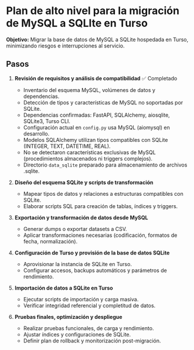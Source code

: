 # Plan de alto nivel para la migración de MySQL a SQLIte en Turso

**Objetivo:** Migrar la base de datos de MySQL a SQLite hospedada en Turso, minimizando riesgos e interrupciones al servicio.

## Pasos

1. **Revisión de requisitos y análisis de compatibilidad** ✅ Completado
   - Inventario del esquema MySQL, volúmenes de datos y dependencias.
   - Detección de tipos y características de MySQL no soportadas por SQLite.
   - Dependencias confirmadas: FastAPI, SQLAlchemy, aiosqlite, SQLite3, Turso CLI.
   - Configuración actual en `config.py` usa MySQL (aiomysql) en desarrollo.
   - Modelos SQLAlchemy utilizan tipos compatibles con SQLite (INTEGER, TEXT, DATETIME, REAL).
   - No se detectaron características exclusivas de MySQL (procedimientos almacenados ni triggers complejos).
   - Directorio `data_sqlite` preparado para almacenamiento de archivos .sqlite.

2. **Diseño del esquema SQLite y scripts de transformación**
   - Mapear tipos de datos y relaciones a estructuras compatibles con SQLite.
   - Elaborar scripts SQL para creación de tablas, índices y triggers.

3. **Exportación y transformación de datos desde MySQL**
   - Generar dumps o exportar datasets a CSV.
   - Aplicar transformaciones necesarias (codificación, formatos de fecha, normalización).

4. **Configuración de Turso y provisión de la base de datos SQLite**
   - Aprovisionar la instancia de SQLite en Turso.
   - Configurar accesos, backups automáticos y parámetros de rendimiento.

5. **Importación de datos a SQLite en Turso**
   - Ejecutar scripts de importación y carga masiva.
   - Verificar integridad referencial y completitud de datos.

6. **Pruebas finales, optimización y despliegue**
   - Realizar pruebas funcionales, de carga y rendimiento.
   - Ajustar índices y configuraciones de SQLite.
   - Definir plan de rollback y monitorización post-migración.
